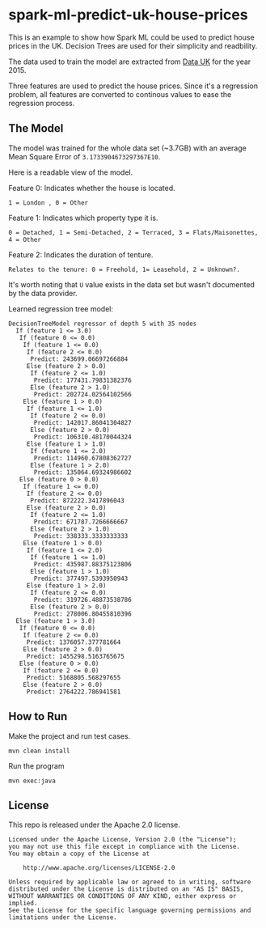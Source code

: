 # spark-ml-predict-uk-house-prices

This is an example to show how Spark ML could be used to predict house prices in the UK. Decision Trees are used for their simplicity and readbility. 

The data used to train the model are extracted from [Data UK](https://data.gov.uk/dataset/land-registry-monthly-price-paid-data) for the year 2015. 

Three features are used to predict the house prices. Since it's a regression problem, all features are converted to continous values to ease the regression process.

## The Model

The model was trained for the whole data set (~3.7GB) with an average Mean Square Error of `3.1733904673297367E10`.

Here is a readable view of the model.

Feature 0: Indicates whether the house is located.
```
1 = London , 0 = Other
```
Feature 1: Indicates which property type it is. 
```
0 = Detached, 1 = Semi-Detached, 2 = Terraced, 3 = Flats/Maisonettes, 4 = Other
```
Feature 2: Indicates the duration of tenture. 
```
Relates to the tenure: 0 = Freehold, 1= Leasehold, 2 = Unknown?.
```
It's worth noting that `U` value exists in the data set but wasn't documented by the data provider.

Learned regression tree model:
```
DecisionTreeModel regressor of depth 5 with 35 nodes
  If (feature 1 <= 3.0)
   If (feature 0 <= 0.0)
    If (feature 1 <= 0.0)
     If (feature 2 <= 0.0)
      Predict: 243699.06697266884
     Else (feature 2 > 0.0)
      If (feature 2 <= 1.0)
       Predict: 177431.79831382376
      Else (feature 2 > 1.0)
       Predict: 202724.02564102566
    Else (feature 1 > 0.0)
     If (feature 1 <= 1.0)
      If (feature 2 <= 0.0)
       Predict: 142017.86041304827
      Else (feature 2 > 0.0)
       Predict: 106310.48170044324
     Else (feature 1 > 1.0)
      If (feature 1 <= 2.0)
       Predict: 114960.67808362727
      Else (feature 1 > 2.0)
       Predict: 135064.69324986602
   Else (feature 0 > 0.0)
    If (feature 1 <= 0.0)
     If (feature 2 <= 0.0)
      Predict: 872222.3417896043
     Else (feature 2 > 0.0)
      If (feature 2 <= 1.0)
       Predict: 671787.7266666667
      Else (feature 2 > 1.0)
       Predict: 338333.3333333333
    Else (feature 1 > 0.0)
     If (feature 1 <= 2.0)
      If (feature 1 <= 1.0)
       Predict: 435987.88375123806
      Else (feature 1 > 1.0)
       Predict: 377497.5393950943
     Else (feature 1 > 2.0)
      If (feature 2 <= 0.0)
       Predict: 319726.48873538786
      Else (feature 2 > 0.0)
       Predict: 278006.80455810396
  Else (feature 1 > 3.0)
   If (feature 0 <= 0.0)
    If (feature 2 <= 0.0)
     Predict: 1376057.377781664
    Else (feature 2 > 0.0)
     Predict: 1455298.5163765675
   Else (feature 0 > 0.0)
    If (feature 2 <= 0.0)
     Predict: 5168805.568297655
    Else (feature 2 > 0.0)
     Predict: 2764222.786941581
```

## How to Run 

Make the project and run test cases.

```
mvn clean install
```
Run the program
```
mvn exec:java
```

## License

This repo is released under the Apache 2.0 license.
```
Licensed under the Apache License, Version 2.0 (the "License");
you may not use this file except in compliance with the License.
You may obtain a copy of the License at

    http://www.apache.org/licenses/LICENSE-2.0

Unless required by applicable law or agreed to in writing, software
distributed under the License is distributed on an "AS IS" BASIS,
WITHOUT WARRANTIES OR CONDITIONS OF ANY KIND, either express or implied.
See the License for the specific language governing permissions and
limitations under the License.
```
